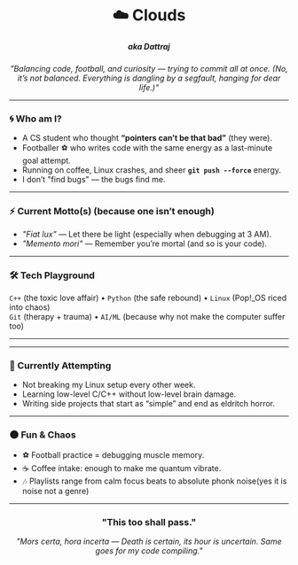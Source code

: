 <h1 align="center">☁️ Clouds</h1>
<h5 align ="center">aka Dattraj</h5>
<p align="center">
  <em>"Balancing code, football, and curiosity — trying to commit all at once.  
  (No, it’s not balanced. Everything is dangling by a segfault, hanging for dear life.)"</em>
</p>

---

### 🌀 Who am I?  
- A CS student who thought **“pointers can’t be that bad”** (they were).  
- Footballer ⚽ who writes code with the same energy as a last-minute goal attempt.  
- Running on coffee, Linux crashes, and sheer **`git push --force`** energy.  
- I don’t "find bugs" — the bugs find me.  

---

### ⚡ Current Motto(s) (because one isn’t enough)
- *"Fiat lux"* — Let there be light (especially when debugging at 3 AM).  
- *"Memento mori"* — Remember you’re mortal (and so is your code).  

---

### 🛠 Tech Playground
`C++` (the toxic love affair) • `Python` (the safe rebound) • `Linux` (Pop!_OS riced into chaos)  
`Git` (therapy + trauma) • `AI/ML` (because why not make the computer suffer too)  

---


---

### 🎯 Currently Attempting
- Not breaking my Linux setup every other week.  
- Learning low-level C/C++ without low-level brain damage.  
- Writing side projects that start as “simple” and end as eldritch horror.  

---

### 🌑 Fun & Chaos
- ⚽ Football practice = debugging muscle memory.  
- ☕ Coffee intake: enough to make me quantum vibrate.  
- 🎶 Playlists range from calm focus beats to absolute phonk noise(yes it is noise not a genre)
  

---
<h3 align="center">"This too shall pass."</h3>
<p align="center">
   <em>"Mors certa, hora incerta — Death is certain, its hour is uncertain.  
  Same goes for my code compiling."</em> 
</p>
